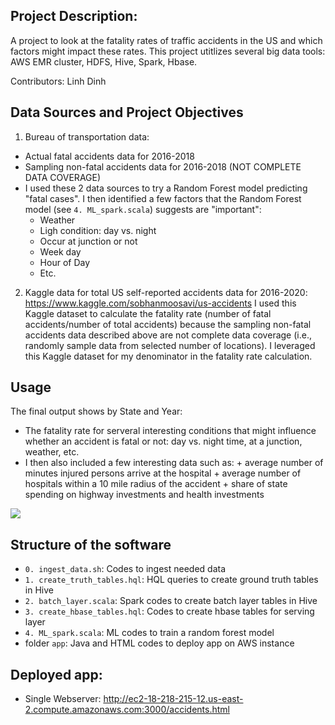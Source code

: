 ## Project Description:
   A project to look at the fatality rates of traffic accidents in the US and which factors might impact these rates. This project utitlizes several big data tools: AWS EMR cluster, HDFS, Hive, Spark, Hbase. 

   Contributors: Linh Dinh

## Data Sources and Project Objectives
   1. Bureau of transportation data:
   - Actual fatal accidents data for 2016-2018
   - Sampling non-fatal accidents data for 2016-2018 (NOT COMPLETE DATA COVERAGE)
   - I used these 2 data sources to try a Random Forest model predicting "fatal cases". I then identified a few factors that the Random Forest model (see `4. ML_spark.scala`) suggests are "important": 
        - Weather
        - Ligh condition: day vs. night
        - Occur at junction or not
        - Week day
        - Hour of Day
        - Etc.

   2. Kaggle data for total US self-reported accidents data for 2016-2020: https://www.kaggle.com/sobhanmoosavi/us-accidents
   I used this Kaggle dataset to calculate the fatality rate (number of fatal accidents/number of total accidents) because the sampling non-fatal accidents data described above are not complete data coverage (i.e., randomly sample data from selected number of locations). I leveraged this Kaggle dataset for my denominator in the fatality rate calculation. 

## Usage
   The final output shows by State and Year: 
   - The fatality rate for serveral interesting conditions that might influence whether an accident is fatal or not: day vs. night time, at a junction, weather, etc.
   - I then also included a few interesting data such as: 
    + average number of minutes injured persons arrive at the hospital
    + average number of hospitals within a 10 mile radius of the accident
    + share of state spending on highway investments and health investments

   ![](Transportation-Analyses.gif)

## Structure of the software
   - `0. ingest_data.sh`: Codes to ingest needed data
   - `1. create_truth_tables.hql`: HQL queries to create ground truth tables in Hive
   - `2. batch_layer.scala`: Spark codes to create batch layer tables in Hive
   - `3. create_hbase_tables.hql`: Codes to create hbase tables for serving layer
   - `4. ML_spark.scala`: ML codes to train a random forest model
   - folder `app`: Java and HTML codes to deploy app on AWS instance

## Deployed app: 
- Single Webserver: http://ec2-18-218-215-12.us-east-2.compute.amazonaws.com:3000/accidents.html
